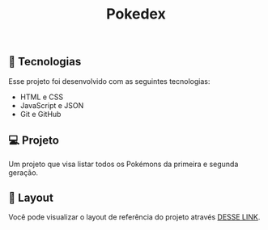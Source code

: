 <h1 align="center"> Pokedex </h1>

<br>


## 🚀 Tecnologias

Esse projeto foi desenvolvido com as seguintes tecnologias:

- HTML e CSS
- JavaScript e JSON
- Git e GitHub

## 💻 Projeto

Um projeto que visa listar todos os Pokémons da primeira e segunda geração.

## 🔖 Layout

Você pode visualizar o layout de referência do projeto através [DESSE LINK](<https://dribbble.com/shots/6540871-Pokedex-App>).

